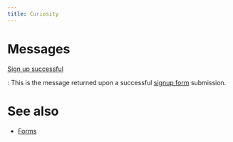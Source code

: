 ```yaml
---
title: Curiosity
---
```


# Messages

[Sign up successful](/messages/signup)

:   This is the message returned upon a successful [signup form](/forms/signup)
    submission.

# See also

- [Forms](/documentation/forms)
